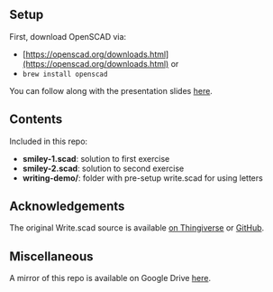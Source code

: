 
## Setup

First, download OpenSCAD via:
- [https://openscad.org/downloads.html](https://openscad.org/downloads.html)
or
- `brew install openscad`

You can follow along with the presentation slides [here](https://docs.google.com/presentation/d/1H7e21ELX5lRS6xcbsuE9BWY9FLHJ9OPu1C2TIvnVjcQ).

## Contents 

Included in this repo:
- **smiley-1.scad**: solution to first exercise
- **smiley-2.scad**: solution to second exercise 
- **writing-demo/**: folder with pre-setup write.scad for using letters

## Acknowledgements 

The original Write.scad source is available [on Thingiverse](https://www.thingiverse.com/thing:16193) or [GitHub](https://github.com/rohieb/Write.scad).

## Miscellaneous

A mirror of this repo is available on Google Drive [here](https://drive.google.com/drive/folders/1dUD5vAAsrGoWbRNwa3mfSFlLB7Y4qRCs?usp=sharing).
